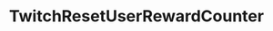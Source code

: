 ---
name: TwitchResetUserRewardCounter
title: TwitchResetUserRewardCounter
description: Reset user reward counters for the specified reward id and user Id
parameters:
  - import: TwitchRewardId
example: |
    using System;
    public class CPHInline
    {
        public bool Execute()
        {
            //Define reward id you want to reset user counter of
            string rewardId = "4fcc2d13-9bcf-4c18-9d91-821a15f4b6e5";
            //Get user id of current user id
            CPH.TryGetArg("userId",out string userId);
            
            CPH.TwitchResetUserRewardCounter(rewardId, userId);
            return true;
        }
    }
---